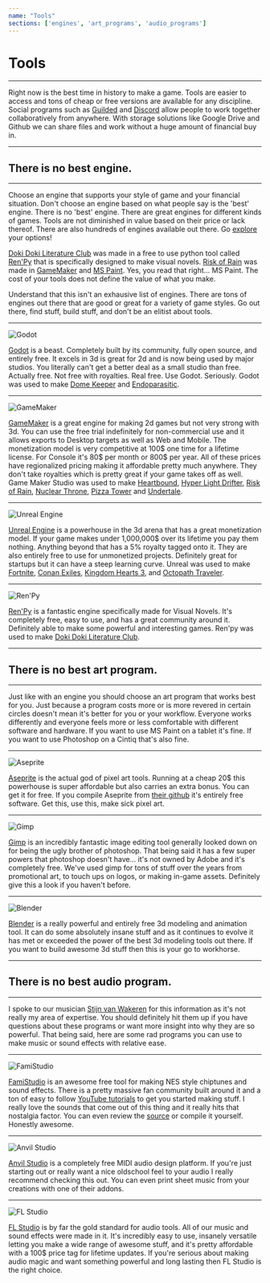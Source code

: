 ```yaml
---
name: "Tools"
sections: ['engines', 'art_programs', 'audio_programs']
---
```


# Tools
---
Right now is the best time in history to make a game. Tools are easier to access and tons of cheap or free versions are available for any discipline. Social programs such as [Guilded](https://www.guilded.gg/piratesoftware) and [Discord](https://discord.com/invite/piratesoftware) allow people to work together collaboratively from anywhere. With storage solutions like Google Drive and Github we can share files and work without a huge amount of financial buy in.

---
<div id='engines'>

## There is no best engine.
---

Choose an engine that supports your style of game and your financial situation. Don't choose an engine based on what people say is the 'best' engine. There is no 'best' engine. There are great engines for different kinds of games. Tools are not diminished in value based on their price or lack thereof. There are also hundreds of engines available out there. Go [explore](https://enginesdatabase.com/) your options!

[Doki Doki Literature Club](https://store.steampowered.com/app/698780/Doki_Doki_Literature_Club/) was made in a free to use python tool called [Ren'Py](https://www.renpy.org/) that is specifically designed to make visual novels. [Risk of Rain](https://store.steampowered.com/app/248820/Risk_of_Rain/) was made in [GameMaker](https://www.yoyogames.com/en/gamemaker) and [MS Paint](https://web.archive.org/web/20210920062120/https://riskofraingame.com/team/). Yes, you read that right... MS Paint. The cost of your tools does not define the value of what you make.

Understand that this isn't an exhausive list of engines. There are tons of engines out there that are good or great for a variety of game styles. Go out there, find stuff, build stuff, and don't be an elitist about tools.

---
![Godot](gamedev/godot_splash.png)

[Godot](https://godotengine.org/) is a beast. Completely built by its community, fully open source, and entirely free. It excels in 3d is great for 2d and is now being used by major studios. You literally can't get a better deal as a small studio than free. Actually free. Not free with royalties. Real free. Use Godot. Seriously. Godot was used to make [Dome Keeper](https://store.steampowered.com/app/1637320/Dome_Keeper/) and [Endoparasitic](https://store.steampowered.com/app/2124780/Endoparasitic/).

---
![GameMaker](gamedev/gamemaker_splash.png)

[GameMaker](https://www.yoyogames.com/en/gamemaker) is a great engine for making 2d games but not very strong with 3d. You can use the free trial indefinitely for non-commercial use and it allows exports to Desktop targets as well as Web and Mobile. The monetization model is very competitive at 100$ one time for a lifetime license. For Console it's 80$ per month or 800$ per year. All of these prices have regionalized pricing making it affordable pretty much anywhere. They don't take royalties which is pretty great if your game takes off as well. Game Maker Studio was used to make [Heartbound](https://store.steampowered.com/app/567380/Heartbound/), [Hyper Light Drifter](https://store.steampowered.com/app/257850/Hyper_Light_Drifter/), [Risk of Rain](https://store.steampowered.com/app/248820/Risk_of_Rain/), [Nuclear Throne](https://store.steampowered.com/app/242680/Nuclear_Throne/), [Pizza Tower](https://store.steampowered.com/app/2231450/Pizza_Tower/) and [Undertale](https://store.steampowered.com/app/391540/Undertale/).

---
![Unreal Engine](gamedev/unreal_splash.jpg)

[Unreal Engine](https://www.unrealengine.com/en-US/download) is a powerhouse in the 3d arena that has a great monetization model. If your game makes under 1,000,000$ over its lifetime you pay them nothing. Anything beyond that has a 5% royalty tagged onto it. They are also entirely free to use for unmonetized projects. Definitely great for startups but it can have a steep learning curve. Unreal was used to make [Fortnite](https://www.epicgames.com/fortnite/en-US/home), [Conan Exiles](https://store.steampowered.com/app/440900/Conan_Exiles/), [Kingdom Hearts 3](https://www.kingdomhearts.com/3/us/home/), and [Octopath Traveler](https://www.nintendo.com/games/detail/octopath-traveler-switch/).

---
![Ren'Py](gamedev/renpy_splash.png)

[Ren'Py](https://www.renpy.org/) is a fantastic engine specifically made for Visual Novels. It's completely free, easy to use, and has a great community around it. Definitely able to make some powerful and interesting games. Ren'py was used to make [Doki Doki Literature Club](https://store.steampowered.com/app/698780/Doki_Doki_Literature_Club/).

---
</div>

<div id='art_programs'>

## There is no best art program.
---

Just like with an engine you should choose an art program that works best for you. Just because a program costs more or is more revered in certain circles doesn't mean it's better for you or your workflow. Everyone works differently and everyone feels more or less comfortable with different software and hardware. If you want to use MS Paint on a tablet it's fine. If you want to use Photoshop on a Cintiq that's also fine.

---
![Aseprite](gamedev/aseprite_splash.png)

[Aseprite](https://www.aseprite.org/) is the actual god of pixel art tools. Running at a cheap 20$ this powerhouse is super affordable but also carries an extra bonus. You can get it for free. If you compile Aseprite from [their github](https://github.com/aseprite/aseprite) it's entirely free software. Get this, use this, make sick pixel art.

---
![Gimp](gamedev/gimp_splash.png)

[Gimp](https://www.gimp.org/) is an incredibly fantastic image editing tool generally looked down on for being the ugly brother of photoshop. That being said it has a few super powers that photoshop doesn't have... it's not owned by Adobe and it's completely free. We've used gimp for tons of stuff over the years from promotional art, to touch ups on logos, or making in-game assets. Definitely give this a look if you haven't before.

---
![Blender](gamedev/blender_splash.png)

[Blender](https://www.blender.org/) is a really powerful and entirely free 3d modeling and animation tool. It can do some absolutely insane stuff and as it continues to evolve it has met or exceeded the power of the best 3d modeling tools out there. If you want to build awesome 3d stuff then this is your go to workhorse.

---
</div>

<div id='audio_programs'>

## There is no best audio program.
---

I spoke to our musician [Stijn van Wakeren](http://stijnvanwakeren.com/) for this information as it's not really my area of expertise. You should definitely hit them up if you have questions about these programs or want more insight into why they are so powerful. That being said, here are some rad programs you can use to make music or sound effects with relative ease.

---
![FamiStudio](gamedev/famistudio_splash.jpg)

[FamiStudio](https://famistudio.org/) is an awesome free tool for making NES style chiptunes and sound effects. There is a pretty massive fan community built around it and a ton of easy to follow [YouTube tutorials](https://www.youtube.com/watch?v=UyECgqFbZPQ) to get you started making stuff. I really love the sounds that come out of this thing and it really hits that nostalgia factor. You can even review the [source](https://github.com/BleuBleu/FamiStudio) or compile it yourself. Honestly awesome.

---
![Anvil Studio](gamedev/anvil_splash.png)

[Anvil Studio](https://www.anvilstudio.com/) is a completely free MIDI audio design platform. If you're just starting out or really want a nice oldschool feel to your audio I really recommend checking this out. You can even print sheet music from your creations with one of their addons.

---
![FL Studio](gamedev/flstudio_splash.png)

[FL Studio](https://www.image-line.com/fl-studio) is by far the gold standard for audio tools. All of our music and sound effects were made in it. It's incredibly easy to use, insanely versatile letting you make a wide range of awesome stuff, and it's pretty affordable with a 100$ price tag for lifetime updates. If you're serious about making audio magic and want something powerful and long lasting then FL Studio is the right choice.

</div>